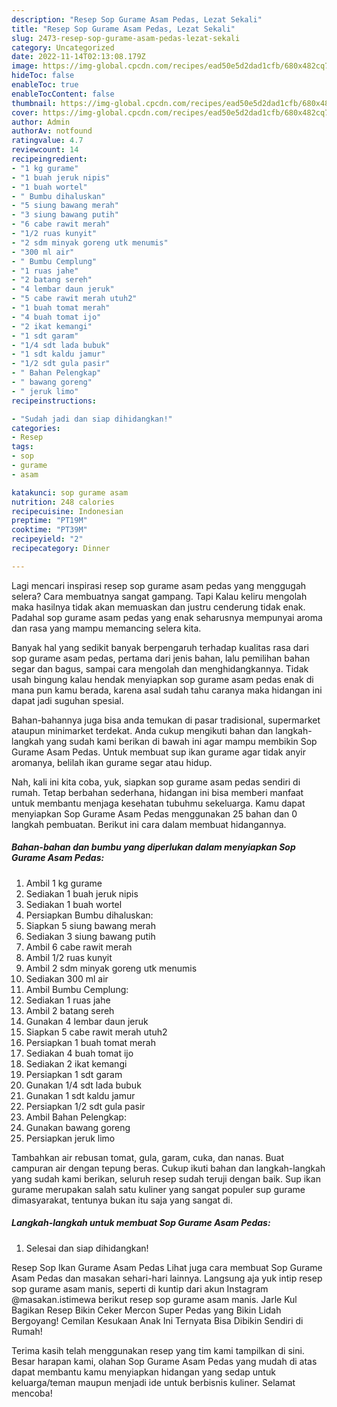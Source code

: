 ```yaml
---
description: "Resep Sop Gurame Asam Pedas, Lezat Sekali"
title: "Resep Sop Gurame Asam Pedas, Lezat Sekali"
slug: 2473-resep-sop-gurame-asam-pedas-lezat-sekali
category: Uncategorized
date: 2022-11-14T02:13:08.179Z
image: https://img-global.cpcdn.com/recipes/ead50e5d2dad1cfb/680x482cq70/sop-gurame-asam-pedas-foto-resep-utama.jpg
hideToc: false
enableToc: true
enableTocContent: false
thumbnail: https://img-global.cpcdn.com/recipes/ead50e5d2dad1cfb/680x482cq70/sop-gurame-asam-pedas-foto-resep-utama.jpg
cover: https://img-global.cpcdn.com/recipes/ead50e5d2dad1cfb/680x482cq70/sop-gurame-asam-pedas-foto-resep-utama.jpg
author: Admin
authorAv: notfound
ratingvalue: 4.7
reviewcount: 14
recipeingredient:
- "1 kg gurame"
- "1 buah jeruk nipis"
- "1 buah wortel"
- " Bumbu dihaluskan"
- "5 siung bawang merah"
- "3 siung bawang putih"
- "6 cabe rawit merah"
- "1/2 ruas kunyit"
- "2 sdm minyak goreng utk menumis"
- "300 ml air"
- " Bumbu Cemplung"
- "1 ruas jahe"
- "2 batang sereh"
- "4 lembar daun jeruk"
- "5 cabe rawit merah utuh2"
- "1 buah tomat merah"
- "4 buah tomat ijo"
- "2 ikat kemangi"
- "1 sdt garam"
- "1/4 sdt lada bubuk"
- "1 sdt kaldu jamur"
- "1/2 sdt gula pasir"
- " Bahan Pelengkap"
- " bawang goreng"
- " jeruk limo"
recipeinstructions:

- "Sudah jadi dan siap dihidangkan!"
categories:
- Resep
tags:
- sop
- gurame
- asam

katakunci: sop gurame asam 
nutrition: 248 calories
recipecuisine: Indonesian
preptime: "PT19M"
cooktime: "PT39M"
recipeyield: "2"
recipecategory: Dinner

---
```



Lagi mencari inspirasi resep sop gurame asam pedas yang menggugah selera? Cara membuatnya sangat gampang. Tapi Kalau keliru mengolah maka hasilnya tidak akan memuaskan dan justru cenderung tidak enak. Padahal sop gurame asam pedas yang enak seharusnya mempunyai aroma dan rasa yang mampu memancing selera kita.


Banyak hal yang sedikit banyak berpengaruh terhadap kualitas rasa dari sop gurame asam pedas, pertama dari jenis bahan, lalu pemilihan bahan segar dan bagus, sampai cara mengolah dan menghidangkannya. Tidak usah bingung kalau hendak menyiapkan sop gurame asam pedas enak di mana pun kamu berada, karena asal sudah tahu caranya maka hidangan ini dapat jadi suguhan spesial.

Bahan-bahannya juga bisa anda temukan di pasar tradisional, supermarket ataupun minimarket terdekat. Anda cukup mengikuti bahan dan langkah-langkah yang sudah kami berikan di bawah ini agar mampu membikin Sop Gurame Asam Pedas. Untuk membuat sup ikan gurame agar tidak anyir aromanya, belilah ikan gurame segar atau hidup.


Nah, kali ini kita coba, yuk, siapkan sop gurame asam pedas sendiri di rumah. Tetap berbahan sederhana, hidangan ini bisa memberi manfaat untuk membantu menjaga kesehatan tubuhmu sekeluarga. Kamu dapat menyiapkan Sop Gurame Asam Pedas menggunakan 25 bahan dan 0 langkah pembuatan. Berikut ini cara dalam membuat hidangannya.

<!--inarticleads1-->

##### Bahan-bahan dan bumbu yang diperlukan dalam menyiapkan Sop Gurame Asam Pedas:

1. Ambil 1 kg gurame
1. Sediakan 1 buah jeruk nipis
1. Sediakan 1 buah wortel
1. Persiapkan  Bumbu dihaluskan:
1. Siapkan 5 siung bawang merah
1. Sediakan 3 siung bawang putih
1. Ambil 6 cabe rawit merah
1. Ambil 1/2 ruas kunyit
1. Ambil 2 sdm minyak goreng utk menumis
1. Sediakan 300 ml air
1. Ambil  Bumbu Cemplung:
1. Sediakan 1 ruas jahe
1. Ambil 2 batang sereh
1. Gunakan 4 lembar daun jeruk
1. Siapkan 5 cabe rawit merah utuh2
1. Persiapkan 1 buah tomat merah
1. Sediakan 4 buah tomat ijo
1. Sediakan 2 ikat kemangi
1. Persiapkan 1 sdt garam
1. Gunakan 1/4 sdt lada bubuk
1. Gunakan 1 sdt kaldu jamur
1. Persiapkan 1/2 sdt gula pasir
1. Ambil  Bahan Pelengkap:
1. Gunakan  bawang goreng
1. Persiapkan  jeruk limo


Tambahkan air rebusan tomat, gula, garam, cuka, dan nanas. Buat campuran air dengan tepung beras. Cukup ikuti bahan dan langkah-langkah yang sudah kami berikan, seluruh resep sudah teruji dengan baik. Sup ikan gurame merupakan salah satu kuliner yang sangat populer sup gurame dimasyarakat, tentunya bukan itu saja yang sangat di. 

<!--inarticleads2-->

##### Langkah-langkah untuk membuat Sop Gurame Asam Pedas:


1. Selesai dan siap dihidangkan!

Resep Sop Ikan Gurame Asam Pedas Lihat juga cara membuat Sop Gurame Asam Pedas dan masakan sehari-hari lainnya. Langsung aja yuk intip resep sop gurame asam manis, seperti di kuntip dari akun Instagram @masakan.istimewa berikut resep sop gurame asam manis. Jarle Kul Bagikan Resep Bikin Ceker Mercon Super Pedas yang Bikin Lidah Bergoyang! Cemilan Kesukaan Anak Ini Ternyata Bisa Dibikin Sendiri di Rumah! 

Terima kasih telah menggunakan resep yang tim kami tampilkan di sini. Besar harapan kami, olahan Sop Gurame Asam Pedas yang mudah di atas dapat membantu kamu menyiapkan hidangan yang sedap untuk keluarga/teman maupun menjadi ide untuk berbisnis kuliner. Selamat mencoba!
